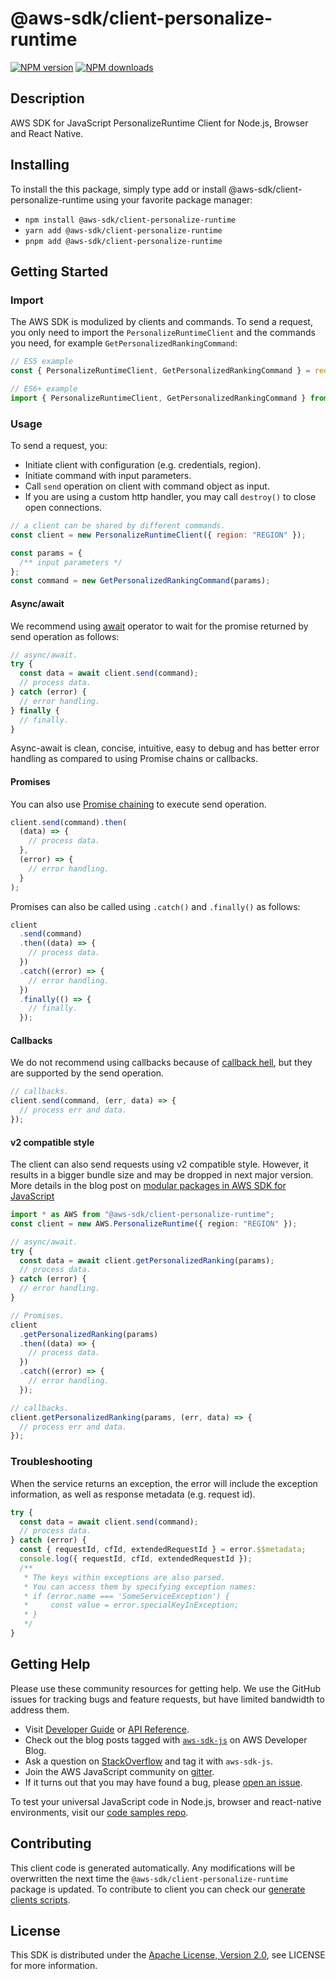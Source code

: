 <!-- generated file, do not edit directly -->

# @aws-sdk/client-personalize-runtime

[![NPM version](https://img.shields.io/npm/v/@aws-sdk/client-personalize-runtime/latest.svg)](https://www.npmjs.com/package/@aws-sdk/client-personalize-runtime)
[![NPM downloads](https://img.shields.io/npm/dm/@aws-sdk/client-personalize-runtime.svg)](https://www.npmjs.com/package/@aws-sdk/client-personalize-runtime)

## Description

AWS SDK for JavaScript PersonalizeRuntime Client for Node.js, Browser and React Native.

<p></p>

## Installing

To install the this package, simply type add or install @aws-sdk/client-personalize-runtime
using your favorite package manager:

- `npm install @aws-sdk/client-personalize-runtime`
- `yarn add @aws-sdk/client-personalize-runtime`
- `pnpm add @aws-sdk/client-personalize-runtime`

## Getting Started

### Import

The AWS SDK is modulized by clients and commands.
To send a request, you only need to import the `PersonalizeRuntimeClient` and
the commands you need, for example `GetPersonalizedRankingCommand`:

```js
// ES5 example
const { PersonalizeRuntimeClient, GetPersonalizedRankingCommand } = require("@aws-sdk/client-personalize-runtime");
```

```ts
// ES6+ example
import { PersonalizeRuntimeClient, GetPersonalizedRankingCommand } from "@aws-sdk/client-personalize-runtime";
```

### Usage

To send a request, you:

- Initiate client with configuration (e.g. credentials, region).
- Initiate command with input parameters.
- Call `send` operation on client with command object as input.
- If you are using a custom http handler, you may call `destroy()` to close open connections.

```js
// a client can be shared by different commands.
const client = new PersonalizeRuntimeClient({ region: "REGION" });

const params = {
  /** input parameters */
};
const command = new GetPersonalizedRankingCommand(params);
```

#### Async/await

We recommend using [await](https://developer.mozilla.org/en-US/docs/Web/JavaScript/Reference/Operators/await)
operator to wait for the promise returned by send operation as follows:

```js
// async/await.
try {
  const data = await client.send(command);
  // process data.
} catch (error) {
  // error handling.
} finally {
  // finally.
}
```

Async-await is clean, concise, intuitive, easy to debug and has better error handling
as compared to using Promise chains or callbacks.

#### Promises

You can also use [Promise chaining](https://developer.mozilla.org/en-US/docs/Web/JavaScript/Guide/Using_promises#chaining)
to execute send operation.

```js
client.send(command).then(
  (data) => {
    // process data.
  },
  (error) => {
    // error handling.
  }
);
```

Promises can also be called using `.catch()` and `.finally()` as follows:

```js
client
  .send(command)
  .then((data) => {
    // process data.
  })
  .catch((error) => {
    // error handling.
  })
  .finally(() => {
    // finally.
  });
```

#### Callbacks

We do not recommend using callbacks because of [callback hell](http://callbackhell.com/),
but they are supported by the send operation.

```js
// callbacks.
client.send(command, (err, data) => {
  // process err and data.
});
```

#### v2 compatible style

The client can also send requests using v2 compatible style.
However, it results in a bigger bundle size and may be dropped in next major version. More details in the blog post
on [modular packages in AWS SDK for JavaScript](https://aws.amazon.com/blogs/developer/modular-packages-in-aws-sdk-for-javascript/)

```ts
import * as AWS from "@aws-sdk/client-personalize-runtime";
const client = new AWS.PersonalizeRuntime({ region: "REGION" });

// async/await.
try {
  const data = await client.getPersonalizedRanking(params);
  // process data.
} catch (error) {
  // error handling.
}

// Promises.
client
  .getPersonalizedRanking(params)
  .then((data) => {
    // process data.
  })
  .catch((error) => {
    // error handling.
  });

// callbacks.
client.getPersonalizedRanking(params, (err, data) => {
  // process err and data.
});
```

### Troubleshooting

When the service returns an exception, the error will include the exception information,
as well as response metadata (e.g. request id).

```js
try {
  const data = await client.send(command);
  // process data.
} catch (error) {
  const { requestId, cfId, extendedRequestId } = error.$$metadata;
  console.log({ requestId, cfId, extendedRequestId });
  /**
   * The keys within exceptions are also parsed.
   * You can access them by specifying exception names:
   * if (error.name === 'SomeServiceException') {
   *     const value = error.specialKeyInException;
   * }
   */
}
```

## Getting Help

Please use these community resources for getting help.
We use the GitHub issues for tracking bugs and feature requests, but have limited bandwidth to address them.

- Visit [Developer Guide](https://docs.aws.amazon.com/sdk-for-javascript/v3/developer-guide/welcome.html)
  or [API Reference](https://docs.aws.amazon.com/AWSJavaScriptSDK/v3/latest/index.html).
- Check out the blog posts tagged with [`aws-sdk-js`](https://aws.amazon.com/blogs/developer/tag/aws-sdk-js/)
  on AWS Developer Blog.
- Ask a question on [StackOverflow](https://stackoverflow.com/questions/tagged/aws-sdk-js) and tag it with `aws-sdk-js`.
- Join the AWS JavaScript community on [gitter](https://gitter.im/aws/aws-sdk-js-v3).
- If it turns out that you may have found a bug, please [open an issue](https://github.com/aws/aws-sdk-js-v3/issues/new/choose).

To test your universal JavaScript code in Node.js, browser and react-native environments,
visit our [code samples repo](https://github.com/aws-samples/aws-sdk-js-tests).

## Contributing

This client code is generated automatically. Any modifications will be overwritten the next time the `@aws-sdk/client-personalize-runtime` package is updated.
To contribute to client you can check our [generate clients scripts](https://github.com/aws/aws-sdk-js-v3/tree/main/scripts/generate-clients).

## License

This SDK is distributed under the
[Apache License, Version 2.0](http://www.apache.org/licenses/LICENSE-2.0),
see LICENSE for more information.
